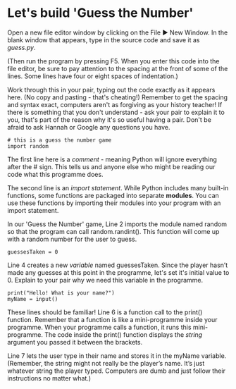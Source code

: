 Let's build 'Guess the Number'
==============================

Open a new file editor window by clicking on the File ► New Window. In the blank window that appears, type in the source code and save it as *guess.py*. 

(Then run the program by pressing F5. When you enter this code into the file editor, be sure to pay attention to the spacing at the front of some of the lines. Some lines have four or eight spaces of indentation.)

Work through this in your pair, typing out the code exactly as it appears here. (No copy and pasting - that's cheating!) Remember to get the spacing and syntax exact, computers aren't as forgiving as your history teacher! If there is something that you don't understand - ask your pair to explain it to you, that's part of the reason why it's so useful having a pair. Don't be afraid to ask Hannah or Google any questions you have.  

```
# this is a guess the number game
import random
```

The first line here is a *comment* - meaning Python will ignore everything after the # sign. This tells us and anyone else who might be reading our code what this programme does.

The second line is an *import statement*. While Python includes many built-in functions, some functions are packaged into separate **modules**. You can use these functions by importing their modules into your program with an import statement.

In our 'Guess the Number' game, Line 2 imports the module named random so that the program can call random.randint(). This function will come up with a random number for the user to guess.

```
guessesTaken = 0
```

Line 4 creates a new *variable* named guessesTaken. Since the player hasn’t made any guesses at this point in the programme, let's set it's initial value to 0. Explain to your pair why we need this variable in the programme. 

```
print("Hello! What is your name?")
myName = input()
```

These lines should be familiar! 
Line 6 is a function call to the print() function. Remember that a function is like a mini-programme inside your programme. When your programme calls a function, it runs this mini-programme. The code inside the print() function displays the *string* argument you passed it between the brackets.

Line 7 lets the user type in their name and stores it in the myName variable. (Remember, the string might not really be the player’s name. It’s just whatever string the player typed. Computers are dumb and just follow their instructions no matter what.)


